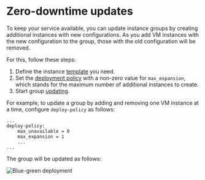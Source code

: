 # Zero-downtime updates

To keep your service available, you can update instance groups by creating additional instances with new configurations. 
As you add VM instances with the new configuration to the group, those with the old configuration will be removed.

For this, follow these steps:

1. Define the instance [template](../../../concepts/instance-groups/instance-template.md) you need.
1. Set the [deployment policy](../../../concepts/instance-groups/policies/deploy-policy.md) with a non-zero value for `max_expansion`, which stands for the maximum number of additional instances to create.
1. Start group [updating](../../../operations/instance-groups/update.md).

For example, to update a group by adding and removing one VM instance at a time, configure `deploy-policy` as follows:

```
...
deploy-policy:
    max_unavailable = 0
    max_expansion = 1
    ...
...
```

The group will be updated as follows:

![Blue-green deployment](../../../../_assets/instance-groups/blue-green.gif "Zero-downtime deployment")